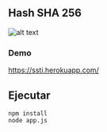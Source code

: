 ## Hash SHA 256

![alt text](https://i.ibb.co/gZdfJ5X/wer32r34r.png)

### Demo
https://ssti.herokuapp.com/

## Ejecutar
```node
npm install
node app.js
```